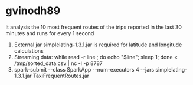 # gvinodh89

It analysis the 10 most frequent routes of the trips reported in the last 30 minutes and runs for every 1 second

1. External jar simplelatlng-1.3.1.jar is required for latitude and longitude calculations
2. Streaming data: while read -r line ; do echo "$line"; sleep 1; done < /tmp/sorted_data.csv | nc -l -p 8787
3. spark-submit --class SparkApp --num-executors 4 --jars simplelatlng-1.3.1.jar TaxiFrequentRoutes.jar
